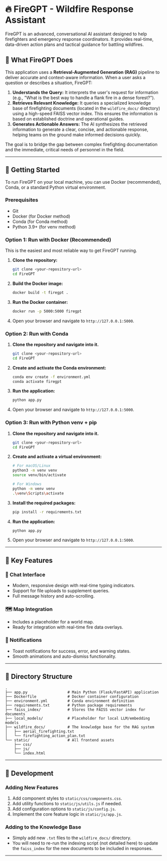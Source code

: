 # 🔥 FireGPT - Wildfire Response Assistant

FireGPT is an advanced, conversational AI assistant designed to help firefighters and emergency response coordinators. It provides real-time, data-driven action plans and tactical guidance for battling wildfires.

## 📖 What FireGPT Does

This application uses a **Retrieval-Augmented Generation (RAG)** pipeline to deliver accurate and context-aware information. When a user asks a question or describes a situation, FireGPT:

1.  **Understands the Query:** It interprets the user's request for information (e.g., "What is the best way to handle a flank fire in a dense forest?").
2.  **Retrieves Relevant Knowledge:** It queries a specialized knowledge base of firefighting documents (located in the `wildfire_docs/` directory) using a high-speed FAISS vector index. This ensures the information is based on established doctrine and operational guides.
3.  **Generates Actionable Answers:** The AI synthesizes the retrieved information to generate a clear, concise, and actionable response, helping teams on the ground make informed decisions quickly.

The goal is to bridge the gap between complex firefighting documentation and the immediate, critical needs of personnel in the field.

-----

## 🚀 Getting Started

To run FireGPT on your local machine, you can use Docker (recommended), Conda, or a standard Python virtual environment.

### Prerequisites

  - Git
  - Docker (for Docker method)
  - Conda (for Conda method)
  - Python 3.9+ (for venv method)

### Option 1: Run with Docker (Recommended)

This is the easiest and most reliable way to get FireGPT running.

1.  **Clone the repository:**

    ```bash
    git clone <your-repository-url>
    cd FireGPT
    ```

2.  **Build the Docker image:**

    ```bash
    docker build -t firegpt .
    ```

3.  **Run the Docker container:**

    ```bash
    docker run -p 5000:5000 firegpt
    ```

4.  Open your browser and navigate to `http://127.0.0.1:5000`.

### Option 2: Run with Conda

1.  **Clone the repository and navigate into it.**

    ```bash
    git clone <your-repository-url>
    cd FireGPT
    ```

2.  **Create and activate the Conda environment:**

    ```bash
    conda env create -f environment.yml
    conda activate firegpt
    ```

3.  **Run the application:**

    ```bash
    python app.py
    ```

4.  Open your browser and navigate to `http://127.0.0.1:5000`.

### Option 3: Run with Python venv + pip

1.  **Clone the repository and navigate into it.**
    ```bash
    git clone <your-repository-url>
    cd FireGPT
    ```
2.  **Create and activate a virtual environment:**
    ```bash
    # For macOS/Linux
    python3 -m venv venv
    source venv/bin/activate

    # For Windows
    python -m venv venv
    .\venv\Scripts\activate
    ```
3.  **Install the required packages:**
    ```bash
    pip install -r requirements.txt
    ```
4.  **Run the application:**
    ```bash
    python app.py
    ```
5.  Open your browser and navigate to `http://127.0.0.1:5000`.

-----

## 🌟 Key Features

### 💬 Chat Interface

  - Modern, responsive design with real-time typing indicators.
  - Support for file uploads to supplement queries.
  - Full message history and auto-scrolling.

### 🗺️ Map Integration

  - Includes a placeholder for a world map.
  - Ready for integration with real-time fire data overlays.

### 🔔 Notifications

  - Toast notifications for success, error, and warning states.
  - Smooth animations and auto-dismiss functionality.

-----

## 📁 Directory Structure

```
.
├── app.py                  # Main Python (Flask/FastAPI) application
├── Dockerfile              # Docker container configuration
├── environment.yml         # Conda environment definition
├── requirements.txt        # Python package requirements
├── faiss_index/            # Stores the FAISS vector index for documents
├── local_models/           # Placeholder for local LLM/embedding models
├── wildfire_docs/          # The knowledge base for the RAG system
│   ├── aerial_firefighting.txt
│   └── firefighting_action_plan.txt
└── static/                 # All frontend assets
    ├── css/
    ├── js/
    └── index.html
```

-----

## 🔧 Development

### Adding New Features

1.  Add component styles to `static/css/components.css`.
2.  Add utility functions to `static/js/utils.js` if needed.
3.  Add configuration options to `static/js/config.js`.
4.  Implement the core feature logic in `static/js/app.js`.

### Adding to the Knowledge Base

  - Simply add new `.txt` files to the `wildfire_docs/` directory.
  - You will need to re-run the indexing script (not detailed here) to update the `faiss_index` for the new documents to be included in responses.

-----
